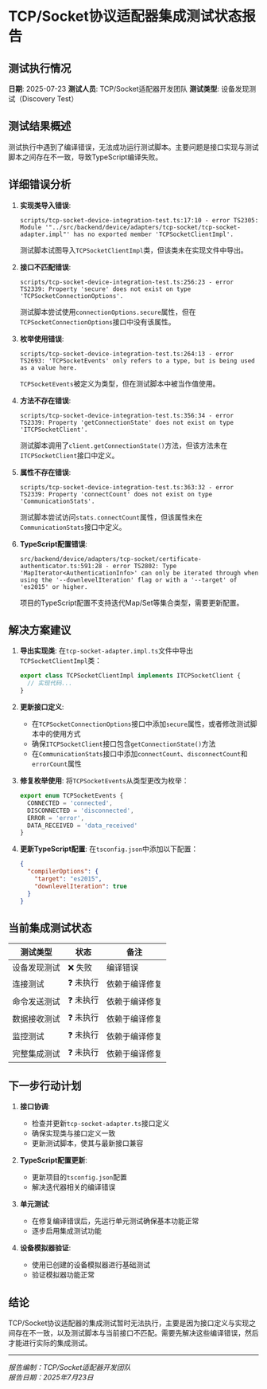# TCP/Socket协议适配器集成测试状态报告

## 测试执行情况

**日期**: 2025-07-23
**测试人员**: TCP/Socket适配器开发团队
**测试类型**: 设备发现测试（Discovery Test）

## 测试结果概述

测试执行中遇到了编译错误，无法成功运行测试脚本。主要问题是接口实现与测试脚本之间存在不一致，导致TypeScript编译失败。

## 详细错误分析

1. **实现类导入错误**:
   ```
   scripts/tcp-socket-device-integration-test.ts:17:10 - error TS2305: Module '"../src/backend/device/adapters/tcp-socket/tcp-socket-adapter.impl"' has no exported member 'TCPSocketClientImpl'.
   ```
   测试脚本试图导入`TCPSocketClientImpl`类，但该类未在实现文件中导出。

2. **接口不匹配错误**:
   ```
   scripts/tcp-socket-device-integration-test.ts:256:23 - error TS2339: Property 'secure' does not exist on type 'TCPSocketConnectionOptions'.
   ```
   测试脚本尝试使用`connectionOptions.secure`属性，但在`TCPSocketConnectionOptions`接口中没有该属性。

3. **枚举使用错误**:
   ```
   scripts/tcp-socket-device-integration-test.ts:264:13 - error TS2693: 'TCPSocketEvents' only refers to a type, but is being used as a value here.
   ```
   `TCPSocketEvents`被定义为类型，但在测试脚本中被当作值使用。

4. **方法不存在错误**:
   ```
   scripts/tcp-socket-device-integration-test.ts:356:34 - error TS2339: Property 'getConnectionState' does not exist on type 'ITCPSocketClient'.
   ```
   测试脚本调用了`client.getConnectionState()`方法，但该方法未在`ITCPSocketClient`接口中定义。

5. **属性不存在错误**:
   ```
   scripts/tcp-socket-device-integration-test.ts:363:32 - error TS2339: Property 'connectCount' does not exist on type 'CommunicationStats'.
   ```
   测试脚本尝试访问`stats.connectCount`属性，但该属性未在`CommunicationStats`接口中定义。

6. **TypeScript配置错误**:
   ```
   src/backend/device/adapters/tcp-socket/certificate-authenticator.ts:591:28 - error TS2802: Type 'MapIterator<AuthenticationInfo>' can only be iterated through when using the '--downlevelIteration' flag or with a '--target' of 'es2015' or higher.
   ```
   项目的TypeScript配置不支持迭代Map/Set等集合类型，需要更新配置。

## 解决方案建议

1. **导出实现类**:
   在`tcp-socket-adapter.impl.ts`文件中导出`TCPSocketClientImpl`类：
   ```typescript
   export class TCPSocketClientImpl implements ITCPSocketClient {
     // 实现代码...
   }
   ```

2. **更新接口定义**:
   - 在`TCPSocketConnectionOptions`接口中添加`secure`属性，或者修改测试脚本中的使用方式
   - 确保`ITCPSocketClient`接口包含`getConnectionState()`方法
   - 在`CommunicationStats`接口中添加`connectCount`、`disconnectCount`和`errorCount`属性

3. **修复枚举使用**:
   将`TCPSocketEvents`从类型更改为枚举：
   ```typescript
   export enum TCPSocketEvents {
     CONNECTED = 'connected',
     DISCONNECTED = 'disconnected',
     ERROR = 'error',
     DATA_RECEIVED = 'data_received'
   }
   ```

4. **更新TypeScript配置**:
   在`tsconfig.json`中添加以下配置：
   ```json
   {
     "compilerOptions": {
       "target": "es2015",
       "downlevelIteration": true
     }
   }
   ```

## 当前集成测试状态

| 测试类型 | 状态 | 备注 |
|---------|------|------|
| 设备发现测试 | ❌ 失败 | 编译错误 |
| 连接测试 | ❓ 未执行 | 依赖于编译修复 |
| 命令发送测试 | ❓ 未执行 | 依赖于编译修复 |
| 数据接收测试 | ❓ 未执行 | 依赖于编译修复 |
| 监控测试 | ❓ 未执行 | 依赖于编译修复 |
| 完整集成测试 | ❓ 未执行 | 依赖于编译修复 |

## 下一步行动计划

1. **接口协调**:
   - 检查并更新`tcp-socket-adapter.ts`接口定义
   - 确保实现类与接口定义一致
   - 更新测试脚本，使其与最新接口兼容

2. **TypeScript配置更新**:
   - 更新项目的`tsconfig.json`配置
   - 解决迭代器相关的编译错误

3. **单元测试**:
   - 在修复编译错误后，先运行单元测试确保基本功能正常
   - 逐步启用集成测试功能

4. **设备模拟器验证**:
   - 使用已创建的设备模拟器进行基础测试
   - 验证模拟器功能正常

## 结论

TCP/Socket协议适配器的集成测试暂时无法执行，主要是因为接口定义与实现之间存在不一致，以及测试脚本与当前接口不匹配。需要先解决这些编译错误，然后才能进行实际的集成测试。

---

*报告编制：TCP/Socket适配器开发团队*  
*报告日期：2025年7月23日*
